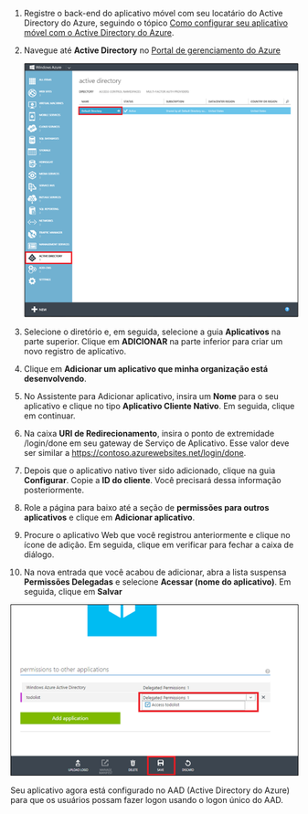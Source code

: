 ﻿1. Registre o back-end do aplicativo móvel com seu locatário do Active Directory do Azure, seguindo o tópico [Como configurar seu aplicativo móvel com o Active Directory do Azure].

2. Navegue até **Active Directory** no [Portal de gerenciamento do Azure]

   ![](./media/app-service-mobile-adal-register-app/app-service-navigate-aad.png)

3. Selecione o diretório e, em seguida, selecione a guia **Aplicativos** na parte superior. Clique em **ADICIONAR** na parte inferior para criar um novo registro de aplicativo. 

4. Clique em **Adicionar um aplicativo que minha organização está desenvolvendo**.

5. No Assistente para Adicionar aplicativo, insira um **Nome** para o seu aplicativo e clique no tipo **Aplicativo Cliente Nativo**. Em seguida, clique em continuar.

6. Na caixa **URI de Redirecionamento**, insira o ponto de extremidade /login/done em seu gateway de Serviço de Aplicativo. Esse valor deve ser similar a https://contoso.azurewebsites.net/login/done.

7. Depois que o aplicativo nativo tiver sido adicionado, clique na guia **Configurar**. Copie a **ID do cliente**. Você precisará dessa informação posteriormente.

8. Role a página para baixo até a seção de **permissões para outros aplicativos** e clique em **Adicionar aplicativo**.

9. Procure o aplicativo Web que você registrou anteriormente e clique no ícone de adição. Em seguida, clique em verificar para fechar a caixa de diálogo.

10. Na nova entrada que você acabou de adicionar, abra a lista suspensa **Permissões Delegadas** e selecione **Acessar (nome do aplicativo)**. Em seguida, clique em **Salvar**

   ![](./media/app-service-mobile-adal-register-app/aad-native-client-add-permissions.png)

Seu aplicativo agora está configurado no AAD (Active Directory do Azure) para que os usuários possam fazer logon usando o logon único do AAD.

[Portal de Gerenciamento do Azure]: https://manage.windowsazure.com/
[Como configurar seu aplicativo móvel com o Active Directory do Azure]: ../articles/app-service-how-to-configure-active-directory-authentication-preview.md

<!--HONumber=49-->
